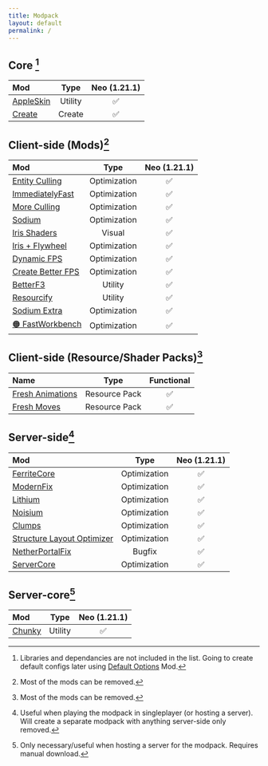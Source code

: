 ```yaml
---
title: Modpack
layout: default
permalink: /
---
```

## Core [^1]

| Mod                                             |  Type   | Neo (1.21.1) |
| :---------------------------------------------- | :-----: | :----------: |
| [AppleSkin](https://modrinth.com/mod/appleskin) | Utility |      ✅       |
| [Create](https://modrinth.com/mod/create)       | Create  |      ✅       |

## Client-side (Mods)[^2]

| Mod                                                                        |     Type     | Neo (1.21.1) |
| :------------------------------------------------------------------------- | :----------: | :----------: |
| [Entity Culling](https://modrinth.com/mod/entityculling)                   | Optimization |      ✅       |
| [ImmediatelyFast](https://modrinth.com/mod/immediatelyfast)                | Optimization |      ✅       |
| [More Culling](https://modrinth.com/mod/moreculling)                       | Optimization |      ✅       |
| [Sodium](https://modrinth.com/mod/sodium)                                  | Optimization |      ✅       |
| [Iris Shaders](https://modrinth.com/mod/iris)                              |    Visual    |      ✅       |
| [Iris + Flywheel](https://modrinth.com/mod/iris-flw-compat)                | Optimization |      ✅       |
| [Dynamic FPS](https://modrinth.com/mod/dynamic-fps)                        | Optimization |      ✅       |
| [Create Better FPS](https://modrinth.com/mod/createbetterfps)              | Optimization |      ✅       |
| [BetterF3](https://modrinth.com/mod/betterf3)                              |   Utility    |      ✅       |
| [Resourcify](https://modrinth.com/mod/resourcify)                          |   Utility    |      ✅       |
| [Sodium Extra](https://modrinth.com/mod/sodium-extra)                      | Optimization |      ✅       |
| [🟠 FastWorkbench](https://curseforge.com/minecraft/mc-mods/fastworkbench) | Optimization |      ✅       |

## Client-side (Resource/Shader Packs)[^2]

| Name                                                                   |     Type      | Functional |
| :--------------------------------------------------------------------- | :-----------: | :--------: |
| [Fresh Animations](https://modrinth.com/resourcepack/fresh-animations) | Resource Pack |     ✅      |
| [Fresh Moves](https://modrinth.com/resourcepack/tras-fresh-moves)      | Resource Pack |     ✅      |

## Server-side[^3]

| Mod                                                                               |     Type     | Neo (1.21.1) |
| :-------------------------------------------------------------------------------- | :----------: | :----------: |
| [FerriteCore](https://modrinth.com/mod/ferrite-core)                              | Optimization |      ✅       |
| [ModernFix](https://modrinth.com/mod/modernfix)                                   | Optimization |      ✅       |
| [Lithium](https://modrinth.com/mod/lithium)                                       | Optimization |      ✅       |
| [Noisium](https://modrinth.com/mod/noisium)                                       | Optimization |      ✅       |
| [Clumps](https://modrinth.com/mod/clumps)                                         | Optimization |      ✅       |
| [Structure Layout Optimizer](https://modrinth.com/mod/structure-layout-optimizer) | Optimization |      ✅       |
| [NetherPortalFix](https://modrinth.com/mod/netherportalfix)                       |    Bugfix    |      ✅       |
| [ServerCore](https://modrinth.com/mod/servercore)                                 | Optimization |      ✅       |

## Server-core[^4]

| Mod                                       |  Type   | Neo (1.21.1) |
| :---------------------------------------- | :-----: | :----------: |
| [Chunky](https://modrinth.com/mod/chunky) | Utility |      ✅       |

[^1]: Libraries and dependancies are not included in the list. Going to create default configs later using [Default Options](https://modrinth.com/mod/default-options) Mod.
[^2]: Most of the mods can be removed.
[^3]: Useful when playing the modpack in singleplayer (or hosting a server). Will create a separate modpack with anything server-side only removed.
[^4]: Only necessary/useful when hosting a server for the modpack. Requires manual download.

